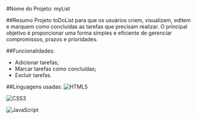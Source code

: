 #Nome do Projeto: myList 


##Resumo 
Projeto toDoList para que os usuários criem, visualizem, editem e marquem como concluídas as tarefas que precisam realizar. 
O principal objetivo é proporcionar uma forma simples e eficiente de gerenciar compromissos, prazos e prioridades. 

##Funcionalidades:
  * Adicionar tarefas;
  * Marcar tarefas como concluídas;
  * Excluir tarefas.


##Linguagens usadas:
![HTML5](https://img.shields.io/badge/HTML5-E34F26?style=for-the-badge&logo=html5&logoColor=white)

![CSS3](https://img.shields.io/badge/CSS3-1572B6?style=for-the-badge&logo=css3&logoColor=white) 

![JavaScript](https://img.shields.io/badge/JavaScript-F7DF1E?style=for-the-badge&logo=javascript&logoColor=black)
